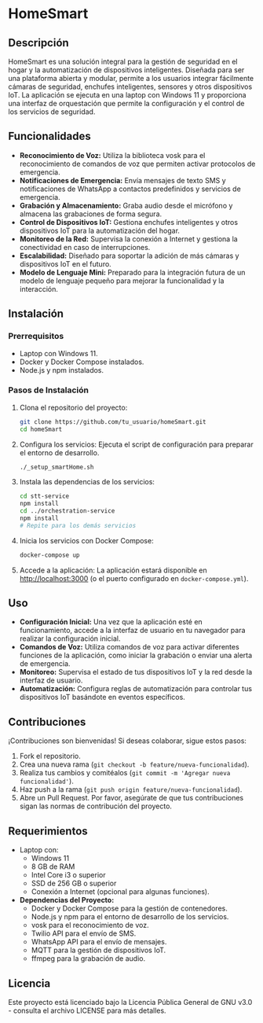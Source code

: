 # HomeSmart

## Descripción
HomeSmart es una solución integral para la gestión de seguridad en el hogar y la automatización de dispositivos inteligentes. Diseñada para ser una plataforma abierta y modular, permite a los usuarios integrar fácilmente cámaras de seguridad, enchufes inteligentes, sensores y otros dispositivos IoT. La aplicación se ejecuta en una laptop con Windows 11 y proporciona una interfaz de orquestación que permite la configuración y el control de los servicios de seguridad.

## Funcionalidades
- **Reconocimiento de Voz:** Utiliza la biblioteca vosk para el reconocimiento de comandos de voz que permiten activar protocolos de emergencia.
- **Notificaciones de Emergencia:** Envía mensajes de texto SMS y notificaciones de WhatsApp a contactos predefinidos y servicios de emergencia.
- **Grabación y Almacenamiento:** Graba audio desde el micrófono y almacena las grabaciones de forma segura.
- **Control de Dispositivos IoT:** Gestiona enchufes inteligentes y otros dispositivos IoT para la automatización del hogar.
- **Monitoreo de la Red:** Supervisa la conexión a Internet y gestiona la conectividad en caso de interrupciones.
- **Escalabilidad:** Diseñado para soportar la adición de más cámaras y dispositivos IoT en el futuro.
- **Modelo de Lenguaje Mini:** Preparado para la integración futura de un modelo de lenguaje pequeño para mejorar la funcionalidad y la interacción.

## Instalación
### Prerrequisitos
- Laptop con Windows 11.
- Docker y Docker Compose instalados.
- Node.js y npm instalados.

### Pasos de Instalación
1. Clona el repositorio del proyecto:

    ```bash
    git clone https://github.com/tu_usuario/homeSmart.git
    cd homeSmart
    ```

2. Configura los servicios: Ejecuta el script de configuración para preparar el entorno de desarrollo.

    ```bash
    ./_setup_smartHome.sh
    ```

3. Instala las dependencias de los servicios:

    ```bash
    cd stt-service
    npm install
    cd ../orchestration-service
    npm install
    # Repite para los demás servicios
    ```

4. Inicia los servicios con Docker Compose:

    ```bash
    docker-compose up
    ```

5. Accede a la aplicación: La aplicación estará disponible en [http://localhost:3000](http://localhost:3000) (o el puerto configurado en `docker-compose.yml`).

## Uso
- **Configuración Inicial:** Una vez que la aplicación esté en funcionamiento, accede a la interfaz de usuario en tu navegador para realizar la configuración inicial.
- **Comandos de Voz:** Utiliza comandos de voz para activar diferentes funciones de la aplicación, como iniciar la grabación o enviar una alerta de emergencia.
- **Monitoreo:** Supervisa el estado de tus dispositivos IoT y la red desde la interfaz de usuario.
- **Automatización:** Configura reglas de automatización para controlar tus dispositivos IoT basándote en eventos específicos.

## Contribuciones
¡Contribuciones son bienvenidas! Si deseas colaborar, sigue estos pasos:
1. Fork el repositorio.
2. Crea una nueva rama (`git checkout -b feature/nueva-funcionalidad`).
3. Realiza tus cambios y comitéalos (`git commit -m 'Agregar nueva funcionalidad'`).
4. Haz push a la rama (`git push origin feature/nueva-funcionalidad`).
5. Abre un Pull Request. Por favor, asegúrate de que tus contribuciones sigan las normas de contribución del proyecto.

## Requerimientos
- Laptop con:
  - Windows 11
  - 8 GB de RAM
  - Intel Core i3 o superior
  - SSD de 256 GB o superior
  - Conexión a Internet (opcional para algunas funciones).
- **Dependencias del Proyecto:**
  - Docker y Docker Compose para la gestión de contenedores.
  - Node.js y npm para el entorno de desarrollo de los servicios.
  - vosk para el reconocimiento de voz.
  - Twilio API para el envío de SMS.
  - WhatsApp API para el envío de mensajes.
  - MQTT para la gestión de dispositivos IoT.
  - ffmpeg para la grabación de audio.

## Licencia
Este proyecto está licenciado bajo la Licencia Pública General de GNU v3.0 - consulta el archivo LICENSE para más detalles.
